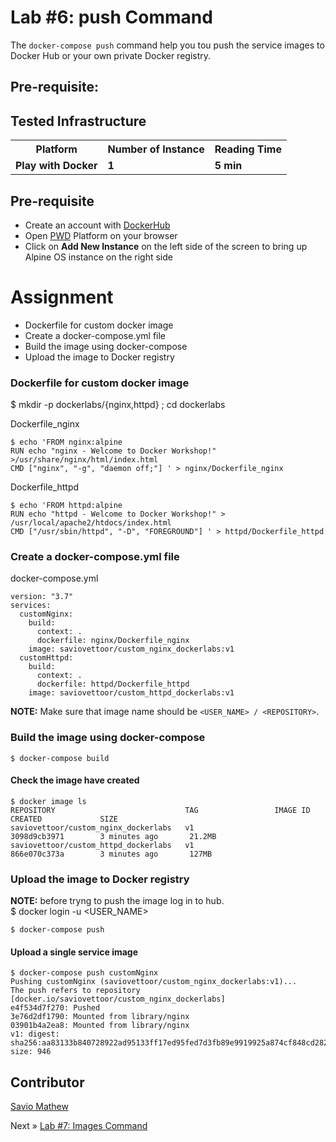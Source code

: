 # Lab #6: push Command
The `docker-compose push` command help you tou push the service images to Docker Hub or your own private Docker registry.

## Pre-requisite:

## Tested Infrastructure

<table class="tg">
  <tr>
    <th class="tg-yw4l"><b>Platform</b></th>
    <th class="tg-yw4l"><b>Number of Instance</b></th>
    <th class="tg-yw4l"><b>Reading Time</b></th>
    
  </tr>
  <tr>
    <td class="tg-yw4l"><b> Play with Docker</b></td>
    <td class="tg-yw4l"><b>1</b></td>
    <td class="tg-yw4l"><b>5 min</b></td>
    
  </tr>
  
</table>

## Pre-requisite

- Create an account with [DockerHub](https://hub.docker.com)
- Open [PWD](https://labs.play-with-docker.com/) Platform on your browser 
- Click on **Add New Instance** on the left side of the screen to bring up Alpine OS instance on the right side

# Assignment
- Dockerfile for custom docker image
- Create a docker-compose.yml file
- Build the image using docker-compose
- Upload the image to Docker registry

### Dockerfile for custom docker image
$ mkdir -p dockerlabs/{nginx,httpd} ; cd dockerlabs

Dockerfile_nginx
```
$ echo 'FROM nginx:alpine
RUN echo "nginx - Welcome to Docker Workshop!" >/usr/share/nginx/html/index.html
CMD ["nginx", "-g", "daemon off;"] ' > nginx/Dockerfile_nginx
```
Dockerfile_httpd
```
$ echo 'FROM httpd:alpine
RUN echo "httpd - Welcome to Docker Workshop!" > /usr/local/apache2/htdocs/index.html
CMD ["/usr/sbin/httpd", "-D", "FOREGROUND"] ' > httpd/Dockerfile_httpd
```

### Create a docker-compose.yml file
docker-compose.yml
```
version: "3.7"
services:
  customNginx:
    build:
      context: .
      dockerfile: nginx/Dockerfile_nginx
    image: saviovettoor/custom_nginx_dockerlabs:v1
  customHttpd:
    build:
      context: .
      dockerfile: httpd/Dockerfile_httpd
    image: saviovettoor/custom_httpd_dockerlabs:v1
```
<b>NOTE:</b> Make sure that image name should be `<USER_NAME> / <REPOSITORY>`.

### Build the image using docker-compose
```
$ docker-compose build
```
#### Check the image have created
```
$ docker image ls
REPOSITORY                             TAG                 IMAGE ID            CREATED             SIZE
saviovettoor/custom_nginx_dockerlabs   v1                  3098d9cb3971        3 minutes ago       21.2MB
saviovettoor/custom_httpd_dockerlabs   v1                  866e070c373a        3 minutes ago       127MB
```

### Upload the image to Docker registry
<b>NOTE:</b> before tryng to push the image log in to hub.<br>
$ docker login -u <USER_NAME>
```
$ docker-compose push
```

#### Upload a single service image
```
$ docker-compose push customNginx
Pushing customNginx (saviovettoor/custom_nginx_dockerlabs:v1)...
The push refers to repository [docker.io/saviovettoor/custom_nginx_dockerlabs]
e4f534d7f270: Pushed
3e76d2df1790: Mounted from library/nginx
03901b4a2ea8: Mounted from library/nginx
v1: digest: sha256:aa83133b840728922ad95133ff17ed95fed7d3fb89e9919925a874cf848cd282 size: 946
```

## Contributor
[Savio Mathew](https://www.linkedin.com/in/saviovettoor)

Next » [Lab #7: Images Command](http://dockerlabs.collabnix.com/intermediate/workshop/DockerCompose/)
